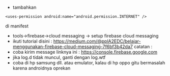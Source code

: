 - tambahkan 
```
<uses-permission android:name="android.permission.INTERNET" />
```
di manifest
- tools->firebase->cloud messaging -> setup firebase cloud messaging
- ikuti tutorial disini : https://medium.com/@pplA2EDC/belajar-menggunakan-firebase-cloud-messaging-7f6bf3b42da7
catatan : 
- coba kirim message linknya ini : https://console.firebase.google.com
- jika log.d tidak  muncul, ganti dengan log.wtf
- coba di hp samsung dll. atau emulator, kalau di hp oppo gitu bermasalah karena androidnya oprekan
